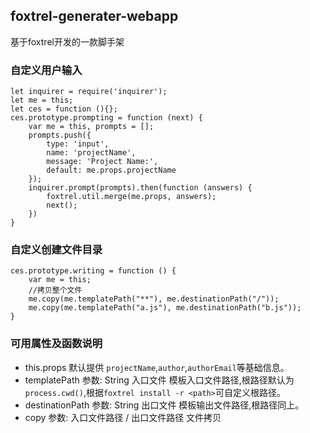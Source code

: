 ## foxtrel-generater-webapp
基于foxtrel开发的一款脚手架

### 自定义用户输入
```
let inquirer = require('inquirer');
let me = this;
let ces = function (){};
ces.prototype.prompting = function (next) {
    var me = this, prompts = [];
    prompts.push({
        type: 'input',
        name: 'projectName',
        message: 'Project Name:',
        default: me.props.projectName
    });
    inquirer.prompt(prompts).then(function (answers) {
        foxtrel.util.merge(me.props, answers);
        next();
    })
}
```

### 自定义创建文件目录

```
ces.prototype.writing = function () {
    var me = this;
    //拷贝整个文件
    me.copy(me.templatePath("**"), me.destinationPath("/"));
    me.copy(me.templatePath("a.js"), me.destinationPath("b.js"));
}
```

### 可用属性及函数说明

* this.props
默认提供 `projectName`,`author`,`authorEmail`等基础信息。
* templatePath
参数: String 入口文件
模板入口文件路径,根路径默认为`process.cwd()`,根据`foxtrel install -r <path>`可自定义根路径。
* destinationPath
参数: String 出口文件
模板输出文件路径,根路径同上。
* copy
参数: 入口文件路径 / 出口文件路径
文件拷贝
 







